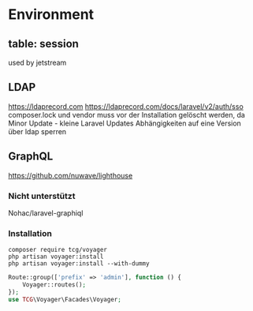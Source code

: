 # Environment



## table: session

used by jetstream

## LDAP

<https://ldaprecord.com>
<https://ldaprecord.com/docs/laravel/v2/auth/sso>
composer.lock und vendor muss vor der Installation gelöscht werden, da Minor Update - kleine Laravel Updates Abhängigkeiten auf eine Version über ldap sperren

## GraphQL

<https://github.com/nuwave/lighthouse>

### Nicht unterstützt

Nohac/laravel-graphiql



### Installation

``` terminal
composer require tcg/voyager
php artisan voyager:install
php artisan voyager:install --with-dummy
```

``` php
Route::group(['prefix' => 'admin'], function () {
    Voyager::routes();
});
use TCG\Voyager\Facades\Voyager;
```

